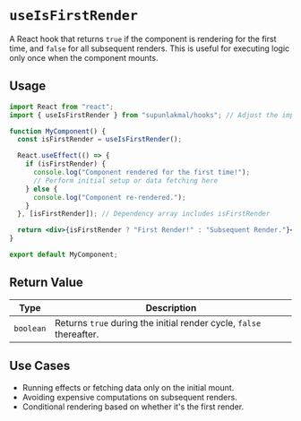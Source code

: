 # `useIsFirstRender`

A React hook that returns `true` if the component is rendering for the first time, and `false` for all subsequent renders. This is useful for executing logic only once when the component mounts.

## Usage

```jsx
import React from "react";
import { useIsFirstRender } from "supunlakmal/hooks"; // Adjust the import path if necessary

function MyComponent() {
  const isFirstRender = useIsFirstRender();

  React.useEffect(() => {
    if (isFirstRender) {
      console.log("Component rendered for the first time!");
      // Perform initial setup or data fetching here
    } else {
      console.log("Component re-rendered.");
    }
  }, [isFirstRender]); // Dependency array includes isFirstRender

  return <div>{isFirstRender ? "First Render!" : "Subsequent Render."}</div>;
}

export default MyComponent;
```

## Return Value

| Type      | Description                                                         |
| --------- | ------------------------------------------------------------------- |
| `boolean` | Returns `true` during the initial render cycle, `false` thereafter. |

## Use Cases

- Running effects or fetching data only on the initial mount.
- Avoiding expensive computations on subsequent renders.
- Conditional rendering based on whether it's the first render.
